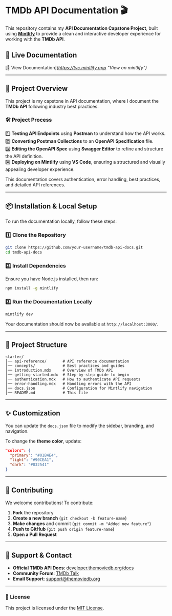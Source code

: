 # **TMDb API Documentation** 🎬  

This repository contains my **API Documentation Capstone Project**, built using **[Mintlify](https://mintlify.com/)** to provide a clean and interactive developer experience for working with the **TMDb API**.  

## 🚀 **Live Documentation**  
[🔗 View Documentation]_(https://tvc.mintlify.app "View on mintlify")_

---

## 📖 **Project Overview**  
This project is my capstone in API documentation, where I document the **TMDb API** following industry best practices.  

### 🛠 **Project Process**  
1️⃣ **Testing API Endpoints** using **Postman** to understand how the API works.  
2️⃣ **Converting Postman Collections** to an **OpenAPI Specification** file.  
3️⃣ **Editing the OpenAPI Spec** using **Swagger Editor** to refine and structure the API definition.  
4️⃣ **Deploying on Mintlify** using **VS Code**, ensuring a structured and visually appealing developer experience.  

This documentation covers authentication, error handling, best practices, and detailed API references.

---

## 📦 **Installation & Local Setup**  
To run the documentation locally, follow these steps:

### 1️⃣ **Clone the Repository**  
```bash
git clone https://github.com/your-username/tmdb-api-docs.git
cd tmdb-api-docs
```

### 2️⃣ **Install Dependencies**  
Ensure you have Node.js installed, then run:  
```bash
npm install -g mintlify
```

### 3️⃣ **Run the Documentation Locally**  
```bash
mintlify dev
```
Your documentation should now be available at `http://localhost:3000/`.

---

## 📂 **Project Structure**  
```plaintext
starter/
│── api-reference/       # API reference documentation
│── concepts/            # Best practices and guides
│── introduction.mdx     # Overview of TMDb API
│── getting-started.mdx  # Step-by-step guide to begin
│── authentication.mdx   # How to authenticate API requests
│── error-handling.mdx   # Handling errors with the API
│── docs.json            # Configuration for Mintlify navigation
│── README.md            # This file
```

---

## ✨ **Customization**  
You can update the `docs.json` file to modify the sidebar, branding, and navigation.  

To change the **theme color**, update:  
```json
"colors": {
  "primary": "#01B4E4",
  "light": "#90CEA1",
  "dark": "#032541"
}
```

---

## 🤝 **Contributing**  
We welcome contributions! To contribute:  
1. **Fork** the repository  
2. **Create a new branch** (`git checkout -b feature-name`)  
3. **Make changes** and commit (`git commit -m "Added new feature"`)  
4. **Push to GitHub** (`git push origin feature-name`)  
5. **Open a Pull Request**  

---

## 📩 **Support & Contact**  
- **Official TMDb API Docs**: [developer.themoviedb.org/docs](https://developer.themoviedb.org/docs)  
- **Community Forum**: [TMDb Talk](https://www.themoviedb.org/talk)  
- **Email Support**: [support@themoviedb.org](mailto:support@themoviedb.org)  

---

### **📜 License**  
This project is licensed under the [MIT License](LICENSE).